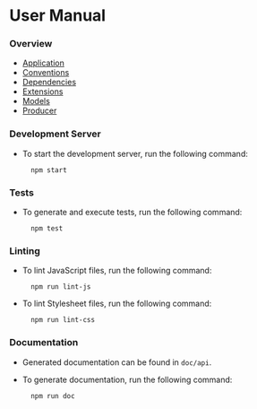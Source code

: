 # User Manual

### Overview
- [Application](doc/app.md)
- [Conventions](doc/conventions.md)
- [Dependencies](doc/dependencies.md)
- [Extensions](doc/extensions.md)
- [Models](doc/models.md)
- [Producer](doc/producer.md)

### Development Server
- To start the development server, run the following command:

		npm start

### Tests
- To generate and execute tests, run the following command:

		npm test

### Linting
- To lint JavaScript files, run the following command:

		npm run lint-js
		
- To lint Stylesheet files, run the following command:

		npm run lint-css

### Documentation
- Generated documentation can be found in `doc/api`.
- To generate documentation, run the following command:

		npm run doc
